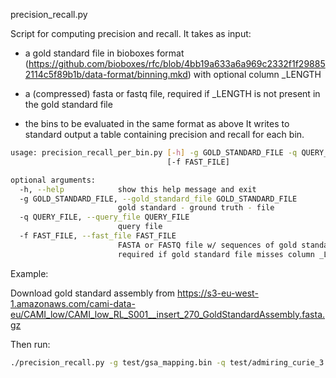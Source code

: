 precision_recall.py

Script for computing precision and recall. It takes as input:

* a gold standard file in bioboxes format
(https://github.com/bioboxes/rfc/blob/4bb19a633a6a969c2332f1f298852114c5f89b1b/data-format/binning.mkd)
with optional column _LENGTH

* a (compressed) fasta or fastq file, required if _LENGTH is not present in the gold standard file

* the bins to be evaluated in the same format as above
It writes to standard output a table containing precision and recall for each bin.

~~~BASH
usage: precision_recall_per_bin.py [-h] -g GOLD_STANDARD_FILE -q QUERY_FILE
                                   [-f FAST_FILE]

optional arguments:
  -h, --help            show this help message and exit
  -g GOLD_STANDARD_FILE, --gold_standard_file GOLD_STANDARD_FILE
                        gold standard - ground truth - file
  -q QUERY_FILE, --query_file QUERY_FILE
                        query file
  -f FAST_FILE, --fast_file FAST_FILE
                        FASTA or FASTQ file w/ sequences of gold standard -
                        required if gold standard file misses column _LENGTH
~~~

Example:

Download gold standard assembly from https://s3-eu-west-1.amazonaws.com/cami-data-eu/CAMI_low/CAMI_low_RL_S001__insert_270_GoldStandardAssembly.fasta.gz

Then run:

~~~BASH
./precision_recall.py -g test/gsa_mapping.bin -q test/admiring_curie_3 -f CAMI_low_RL_S001__insert_270_GoldStandardAssembly.fasta.gz -o $(pwd)
~~~